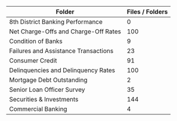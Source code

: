| Folder                               |   Files / Folders |
|--------------------------------------|-------------------|
| 8th District Banking Performance     |                 0 |
| Net Charge-Offs and Charge-Off Rates |               100 |
| Condition of Banks                   |                 9 |
| Failures and Assistance Transactions |                23 |
| Consumer Credit                      |                91 |
| Delinquencies and Delinquency Rates  |               100 |
| Mortgage Debt Outstanding            |                 2 |
| Senior Loan Officer Survey           |                35 |
| Securities & Investments             |               144 |
| Commercial Banking                   |                 4 |